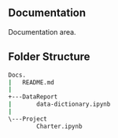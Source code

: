 ## Documentation
Documentation area.

## Folder Structure 
``` cmd
Docs.
|   README.md
|
+---DataReport
|       data-dictionary.ipynb
|
\---Project
        Charter.ipynb
```
